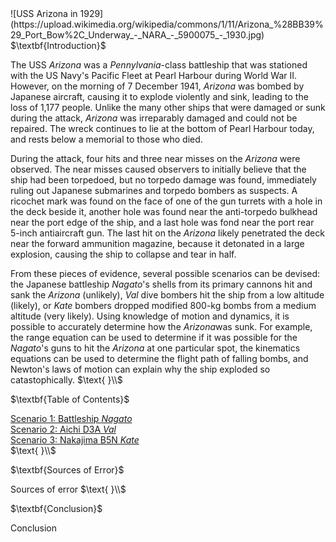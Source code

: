 <html>
<head>
<title>CSI Project - Main</title>
<script type="text/x-mathjax-config">
  MathJax.Hub.Config({tex2jax: {inlineMath: [['$','$'], ['\\(','\\)']]}});
</script>
<script type="text/javascript" async
  src="https://cdn.mathjax.org/mathjax/latest/MathJax.js?config=TeX-AMS_CHTML">
</script>
</head>
<body>
![USS Arizona in 1929](https://upload.wikimedia.org/wikipedia/commons/1/11/Arizona_%28BB39%29_Port_Bow%2C_Underway_-_NARA_-_5900075_-_1930.jpg)<br>
$\textbf{Introduction}$
<p>
The USS <i>Arizona</i> was a <i>Pennylvania</i>-class battleship that was stationed with the US Navy's Pacific Fleet at Pearl Harbour during World War II. However, on the morning of 7 December 1941, <i>Arizona</i> was bombed by Japanese aircraft, causing it to explode violently and sink, leading to the loss of 1,177 people. Unlike the many other ships that were damaged or sunk during the attack, <i>Arizona</i> was irreparably damaged and could not be repaired. The wreck continues to lie at the bottom of Pearl Harbour today, and rests below a memorial to those who died.
</p>
<p>
During the attack, four hits and three near misses on the <i>Arizona</i> were observed. The near misses caused observers to initially believe that the ship had been torpedoed, but no torpedo damage was found, immediately ruling out Japanese submarines and torpedo bombers as suspects. A ricochet mark was found on the face of one of the gun turrets with a hole in the deck beside it, another hole was found near the anti-torpedo bulkhead near the port edge of the ship, and a last hole was fond near the port rear 5-inch antiaircraft gun. The last hit on the <i>Arizona</i> likely penetrated the deck near the forward ammunition magazine, because it detonated in a large explosion, causing the ship to collapse and tear in half.
</p>
<p>
From these pieces of evidence, several possible scenarios can be devised: the Japanese battleship <i>Nagato</i>'s shells from its primary cannons hit and sank the <i>Arizona</i> (unlikely), <i>Val</i> dive bombers hit the ship from a low altitude (likely), or <i>Kate</i> bombers dropped modified 800-kg bombs from a medium altitude (very likely). Using knowledge of motion and dynamics, it is possible to accurately determine how the <i>Arizona</i>was sunk. For example, the range equation can be used to determine if it was possible for the <i>Nagato</i>'s guns to hit the <i>Arizona</i> at one particular spot, the kinematics equations can be used to determine the flight path of falling bombs, and Newton's laws of motion can explain why the ship exploded so catastophically.
$\text{ }\\$
</p>
$\textbf{Table of Contents}$
<p>
<a href="https://jchenrgss.github.io/scenario1.html">Scenario 1: Battleship <i>Nagato</i></a><br>
<a href="https://jchenrgss.github.io/scenario2.html">Scenario 2: Aichi D3A <i>Val</i></a><br>
<a href="https://jchenrgss.github.io/scenario3.html">Scenario 3: Nakajima B5N <i>Kate</i></a><br>
$\text{ }\\$
</p>
$\textbf{Sources of Error}$
<p>
Sources of error
$\text{ }\\$
</p>
$\textbf{Conclusion}$
<p>
Conclusion
</p>
</body>
</html>
